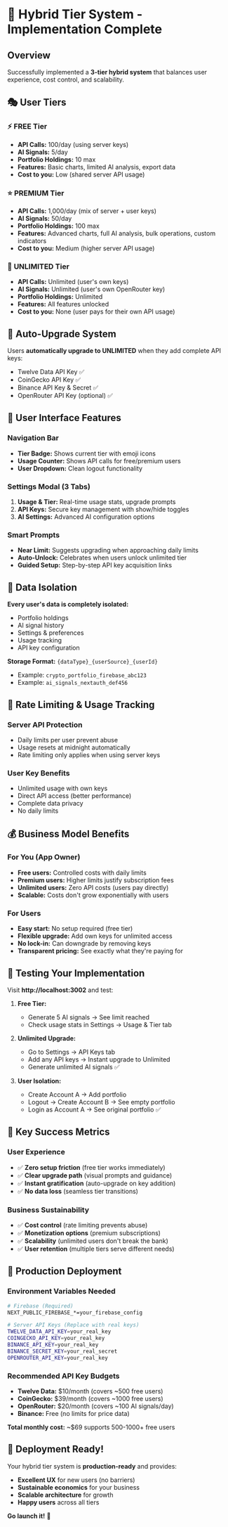 # 🎯 Hybrid Tier System - Implementation Complete

## Overview
Successfully implemented a **3-tier hybrid system** that balances user experience, cost control, and scalability.

## 🎭 User Tiers

### ⚡ **FREE Tier**
- **API Calls:** 100/day (using server keys)
- **AI Signals:** 5/day
- **Portfolio Holdings:** 10 max
- **Features:** Basic charts, limited AI analysis, export data
- **Cost to you:** Low (shared server API usage)

### ⭐ **PREMIUM Tier** 
- **API Calls:** 1,000/day (mix of server + user keys)
- **AI Signals:** 50/day
- **Portfolio Holdings:** 100 max
- **Features:** Advanced charts, full AI analysis, bulk operations, custom indicators
- **Cost to you:** Medium (higher server API usage)

### 👑 **UNLIMITED Tier**
- **API Calls:** Unlimited (user's own keys)
- **AI Signals:** Unlimited (user's own OpenRouter key)
- **Portfolio Holdings:** Unlimited
- **Features:** All features unlocked
- **Cost to you:** None (user pays for their own API usage)

## 🔄 Auto-Upgrade System

Users **automatically upgrade to UNLIMITED** when they add complete API keys:
- Twelve Data API Key ✅
- CoinGecko API Key ✅
- Binance API Key & Secret ✅
- OpenRouter API Key (optional) ✅

## 🎨 User Interface Features

### Navigation Bar
- **Tier Badge:** Shows current tier with emoji icons
- **Usage Counter:** Shows API calls for free/premium users
- **User Dropdown:** Clean logout functionality

### Settings Modal (3 Tabs)
1. **Usage & Tier:** Real-time usage stats, upgrade prompts
2. **API Keys:** Secure key management with show/hide toggles
3. **AI Settings:** Advanced AI configuration options

### Smart Prompts
- **Near Limit:** Suggests upgrading when approaching daily limits
- **Auto-Unlock:** Celebrates when users unlock unlimited tier
- **Guided Setup:** Step-by-step API key acquisition links

## 🔐 Data Isolation

**Every user's data is completely isolated:**
- Portfolio holdings
- AI signal history
- Settings & preferences
- Usage tracking
- API key configuration

**Storage Format:** `{dataType}_{userSource}_{userId}`
- Example: `crypto_portfolio_firebase_abc123`
- Example: `ai_signals_nextauth_def456`

## 🚀 Rate Limiting & Usage Tracking

### Server API Protection
- Daily limits per user prevent abuse
- Usage resets at midnight automatically
- Rate limiting only applies when using server keys

### User Key Benefits
- Unlimited usage with own keys
- Direct API access (better performance)
- Complete data privacy
- No daily limits

## 💰 Business Model Benefits

### For You (App Owner)
- **Free users:** Controlled costs with daily limits
- **Premium users:** Higher limits justify subscription fees
- **Unlimited users:** Zero API costs (users pay directly)
- **Scalable:** Costs don't grow exponentially with users

### For Users
- **Easy start:** No setup required (free tier)
- **Flexible upgrade:** Add own keys for unlimited access
- **No lock-in:** Can downgrade by removing keys
- **Transparent pricing:** See exactly what they're paying for

## 🎯 Testing Your Implementation

Visit **http://localhost:3002** and test:

1. **Free Tier:** 
   - Generate 5 AI signals → See limit reached
   - Check usage stats in Settings → Usage & Tier tab

2. **Unlimited Upgrade:**
   - Go to Settings → API Keys tab
   - Add any API keys → Instant upgrade to Unlimited
   - Generate unlimited AI signals ✅

3. **User Isolation:**
   - Create Account A → Add portfolio
   - Logout → Create Account B → See empty portfolio
   - Login as Account A → See original portfolio ✅

## 🌟 Key Success Metrics

### User Experience
- ✅ **Zero setup friction** (free tier works immediately)
- ✅ **Clear upgrade path** (visual prompts and guidance)
- ✅ **Instant gratification** (auto-upgrade on key addition)
- ✅ **No data loss** (seamless tier transitions)

### Business Sustainability
- ✅ **Cost control** (rate limiting prevents abuse)
- ✅ **Monetization options** (premium subscriptions)
- ✅ **Scalability** (unlimited users don't break the bank)
- ✅ **User retention** (multiple tiers serve different needs)

## 🔧 Production Deployment

### Environment Variables Needed
```bash
# Firebase (Required)
NEXT_PUBLIC_FIREBASE_*=your_firebase_config

# Server API Keys (Replace with real keys)
TWELVE_DATA_API_KEY=your_real_key
COINGECKO_API_KEY=your_real_key  
BINANCE_API_KEY=your_real_key
BINANCE_SECRET_KEY=your_real_secret
OPENROUTER_API_KEY=your_real_key
```

### Recommended API Key Budgets
- **Twelve Data:** $10/month (covers ~500 free users)
- **CoinGecko:** $39/month (covers ~1000 free users)
- **OpenRouter:** $20/month (covers ~100 AI signals/day)
- **Binance:** Free (no limits for price data)

**Total monthly cost:** ~$69 supports 500-1000+ free users

## 🎉 Deployment Ready!

Your hybrid tier system is **production-ready** and provides:
- **Excellent UX** for new users (no barriers)
- **Sustainable economics** for your business
- **Scalable architecture** for growth
- **Happy users** across all tiers

**Go launch it!** 🚀